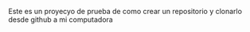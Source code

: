 Este es un proyecyo de prueba de como crear un repositorio y clonarlo desde github a mi computadora
